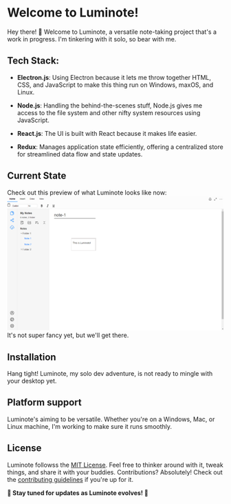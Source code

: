 # Welcome to Luminote!

Hey there! 👋 Welcome to Luminote, a versatile note-taking project that's a work in progress. 
I'm tinkering with it solo, so bear with me.

## Tech Stack:
- **Electron.js**: Using Electron because it lets me throw together HTML, CSS, and JavaScript to
make this thing run on Windows, maxOS, and Linux.

- **Node.js**: Handling the behind-the-scenes stuff, Node.js gives me access to the file system
and other nifty system resources using JavaScript.

- **React.js**: The UI is built with React because it makes life easier.

- **Redux**: Manages application state efficiently, offering a centralized store
for streamlined data flow and state updates. 

## Current State
Check out this preview of what Luminote looks like now:
![Luminote preview](https://github.com/EricSource-io/Luminote/blob/main/preview.png)
It's not super fancy yet, but we'll get there.

## Installation
Hang tight! Luminote, my solo dev adventure, is not ready to mingle with your desktop yet. 

## Platform support
Luminote's aiming to be versatile. Whether you're on a Windows, Mac, or Linux machine,
I'm working to make sure it runs smoothly. 

## License
Luminote followss the [MIT License](https://github.com/EricSource2002/Luminote/blob/4ccc33e4420906f0abc4a5376e7a370b155c9252/LICENSE). Feel free to thinker around with it, tweak things, and share it with your buddies.
Contributions? Absolutely! Check out the [contributing guidelines](https://github.com/EricSource-io/Luminote/blob/main/CONTRIBUTING.md) if you're up for it.

**🚀 Stay tuned for updates as Luminote evolves! 🚀**

